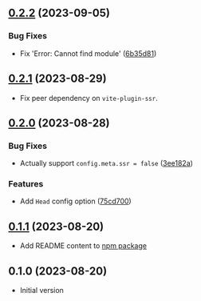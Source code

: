 ## [0.2.2](https://github.com/vikejs/vike-vue/compare/v0.2.1...v0.2.2) (2023-09-05)


### Bug Fixes

* Fix 'Error: Cannot find module' ([6b35d81](https://github.com/vikejs/vike-vue/commit/6b35d8138aa943a717d621de68f66bdc97cfc73d))



## [0.2.1](https://github.com/vikejs/vike-vue/compare/v0.2.0...v0.2.1) (2023-08-29)

* Fix peer dependency on `vite-plugin-ssr`.

## [0.2.0](https://github.com/vikejs/vike-vue/compare/v0.1.1...v0.2.0) (2023-08-28)

### Bug Fixes

* Actually support `config.meta.ssr = false` ([3ee182a](https://github.com/vikejs/vike-vue/commit/3ee182a814df2c8d8d5144ef1b9bbd79b18a4a5e))

### Features

* Add `Head` config option ([75cd700](https://github.com/vikejs/vike-vue/commit/75cd70081e530392c93be07944fb063c42092a9f))

## [0.1.1](https://github.com/vikejs/vike-vue/compare/v0.1.0...v0.1.1) (2023-08-20)

* Add README content to [npm package](https://www.npmjs.com/package/vike-vue)

## 0.1.0 (2023-08-20)

* Initial version
